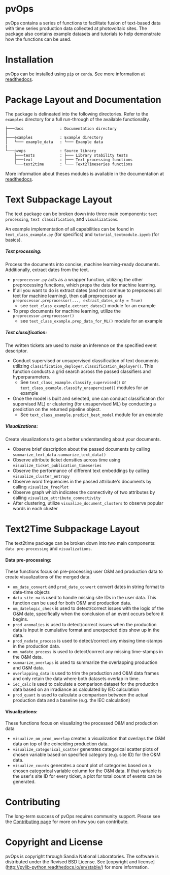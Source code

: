 # pvOps
pvOps contains a series of functions to facilitate fusion of text-based data with time series production data collected at photovoltaic sites. The package also contains example datasets and tutorials to help demonstrate how the functions can be used.

Installation
=============
pvOps can be installed using `pip` or `conda`. See more information at [readthedocs](https://pvops.readthedocs.io/en/latest/).


Package Layout and Documentation
==============

The package is delineated into the following directories. Refer to the `examples` directory for a full run-through of the available functionality.
```
├───docs                : Documentation directory
|
├───examples            : Example directory
│   └─── example_data   : └─── Example data
|
└───pvops               : Source library
    ├───tests           : ├─── Library stability tests
    ├───text            : ├─── Text processing functions
    └───text2time       : └─── Text2Timeseries functions
```

More information about theses modules is available in the documentation at [readthedocs](https://pvops.readthedocs.io/en/latest/).

Text Subpackage Layout
======================

The text package can be broken down into three main components: `text processing`, `text classification`, and `visualizations`.

An example implementation of all capabilities can be found in `text_class_example.py` (for specifics) and `tutorial_textmodule.ipynb` (for basics).

##### **Text processing:** 
Process the documents into concise, machine learning-ready documents. Additionally, extract dates from the text.

* `preprocessor.py` acts as a wrapper function, utilizing the other preprocessing functions, which preps the data for machine learning. 
* If all you want to do is extract dates (and not continue to preprocess all text for machine learning), then call preprocessor as `preprocessor.preprocessor(..., extract_dates_only = True)`
  * see `text_class_example.extract_dates()` module for an example
* To prep documents for machine learning, utilize the `preprocessor.preprocessor()`
  * see `text_class_example.prep_data_for_ML()` module for an example

##### **Text classification:** 
The written tickets are used to make an inference on the specified event descriptor.

* Conduct supervised or unsupervised classification of text documents utilizing `classification_deployer.classification_deployer()`. This function conducts a grid search across the passed classifiers and hyperparameters.
  * See `text_class_example.classify_supervised()` or `text_class_example.classify_unsupervised()` modules for an example
* Once the model is built and selected, one can conduct classification (for supervised ML) or clustering (for unsupervised ML) by conducting a prediction on the returned pipeline object. 
  * See `text_class_example.predict_best_model` module for an example

##### **Visualizations:**
Create visualizations to get a better understanding about your documents.

*  Observe brief description about the passed documents by calling `summarize_text_data.summarize_text_data()`
*  Observe attribute ticket densities across time using `visualize_ticket_publication_timeseries`
*  Observe the performance of different text embeddings by calling `visualize_cluster_entropy`
*  Observe word frequencies in the passed attribute's documents by calling `visualize_freqPlot`
*  Observe graph which indicates the connectivity of two attributes by calling `visualize_attribute_connectivity`
*  After clustering, utilize `visualize_document_clusters` to observe popular words in each cluster


Text2Time Subpackage Layout
===========================

The text2time package can be broken down into two main components: `data pre-processing` and `visualizations`.

#### **Data pre-processing:** 
These functions focus on pre-processing user O&M and production data to create visualizations of the merged data.
* `om_date_convert` and `prod_date_convert` convert dates in string format to date-time objects
* `data_site_na` is used to handle missing site IDs in the user data.  This function can be used for both O&M and production data.
* `om_datelogic_check` is used to detect/correct issues with the logic of the O&M date, specifically when the conclusion of an event occurs before it begins.
* `prod_anomalies` is used to detect/correct issues when the production data is input in cumulative format and unexpected dips show up in the data.
* `prod_nadate_process` is used to detect/correct any missing time-stamps in the production data.
* `om_nadate_process` is used to detect/correct any missing time-stamps in the O&M data.
* `summarize_overlaps` is used to summarize the overlapping production and O&M data.
* `overlapping_data` is used to trim the production and O&M data frames and only retain the data where both datasets overlap in time.
* `iec_calc` is used to calculate a comparison dataset for the production data based on an irradiance as calculated by IEC calculation
* `prod_quant` is used to calculate a comparison between the actual production data and a baseline (e.g. the IEC calculation)

#### **Visualizations:**
These functions focus on visualizing the processed O&M and production data
* `visualize_om_prod_overlap` creates a visualization that overlays the O&M data on top of the coinciding production data.
* `visualize_categorical_scatter` generates categorical scatter plots of chosen variable based on specified category (e.g. site ID) for the O&M data.
* `visualize_counts` generates a count plot of categories based on a chosen categorical variable column for the O&M data.  If that variable is the user's site ID for every ticket, a plot for total count of events can be generated.


Contributing
============

The long-term success of pvOps requires community support. Please see the [Contributing page](http://pvlib-python.readthedocs.io/en/stable/contributing.html) for more on how you can contribute.


Copyright and License
=======

pvOps is copyright through Sandia National Laboratories. The software is distributed under the Revised BSD License. See [copyright and license] (http://pvlib-python.readthedocs.io/en/stable/) for more information.

